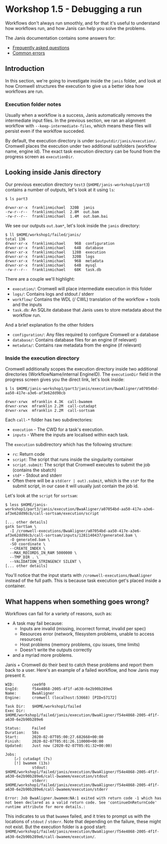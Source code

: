 # Workshop 1.5 - Debugging a run

Workflows don't always run smoothly, and for that it's useful to understand how workflows run, and how Janis can help you solve the problems. 

The Janis documentation contains some answers for:

- [Frequently asked questions](https://janis.readthedocs.io/en/latest/references/faq.html)
- [Common errors](https://janis.readthedocs.io/en/latest/references/errors.html)


## Introduction

In this section, we're going to investigate inside the `janis` folder, and look at how Cromwell structures the execution to give us a better idea how workflows are run.

### Execution folder notes

Usually when a workflow is a success, Janis automatically removes the intermediate input files. In the previous section, we ran an alignment workflow with `--keep-intermediate-files`, which means these files will persist even if the worklfow succeded.

By default, the execution directory is under `$outputdir/janis/execution/`. Cromwell places the execution under two additional subfolders (workflow name, engine id). The exact task execution directory can be found from the progress screen as `executionDir`.

## Looking inside Janis directory

Our previous execution directory `test3` (`$HOME/janis-workshop1/part3`) contains a number of outputs, let's look at it using `ls`:

```
$ ls part3

drwxr-xr-x  franklinmichael  320B  janis
-rw-r--r--  franklinmichael  2.8M  out.bam
-rw-r--r--  franklinmichael  1.4M  out.bam.bai
```

We see our outputs `out.bam*`, let's look inside the `janis` directory:

```
$ ll $HOME/workshop1/failed/janis/
total 136
drwxr-xr-x  franklinmichael    96B  configuration
drwxr-xr-x  franklinmichael    64B  database
drwxr-xr-x  franklinmichael   128B  execution
drwxr-xr-x  franklinmichael   320B  logs
drwxr-xr-x  franklinmichael    96B  metadata
drwxr-xr-x  franklinmichael    64B  mysql
-rw-r--r--  franklinmichael    68K  task.db
```

There are a couple we'll highlight:

- `execution/`: Cromwell will place intermediate execution in this folder 
- `logs/`: Contains logs and stdout / stderr
- `workflow/` Contains the WDL (/ CWL) translation of the workflow + tools and the inputs
- `task.db`: An SQLite database that Janis uses to store metadata about the workflow run.

And a brief explanation fo the other folders
- `configuration/`: Any files required to configure Cromwell or a database
- `database/`: Contains database files for an engine (if relevant)
- `metadata/`: Contains raw metadata from the engine (if relevant)

### Inside the execution directory

Cromwell additionally scopes the execution directory inside two additional directories (WorkflowName/internal EngineID). The `executionDir` field in the progress screen gives you the direct link, let's look inside:

```
$ ls $HOME/janis-workshop1/part3/janis/execution/BwaAligner/a07054bd-aa50-417e-a3e6-af3e62dd98cb

drwxr-xrwx  mfranklin 4.3K  call-bwamem
drwxr-xrwx  mfranklin 2.2M  call-cutadapt
drwxr-xrwx  mfranklin 2.2M  call-sortsam
```

Each `call-*` folder has two subdirectories:

- `execution` - The CWD for a task's execution.
- `inputs` - Where the inputs are localised within each task.


 The `execution` subdirectory which has the following structure:

- `rc`: Return code
- `script`: The script that runs inside the singularity container
- `script.submit`: The script that Cromwell executes to submit the job (contains the sbatch)
- `std*` - Stdout and stderr
- Often there will be a `std(err | out).submit`, which is the `std*` for the submit script, in our case it will usually just contain the job id.

Let's look at the `script` for `sortsam`:

```
$ less $HOME/janis-workshop1/part3/janis/execution/BwaAligner/a07054bd-aa50-417e-a3e6-af3e62dd98cb/call-sortsam/execution/script

[... other details]
gatk SortSam \
  -I /cromwell-executions/BwaAligner/a07054bd-aa50-417e-a3e6-af3e62dd98cb/call-sortsam/inputs/1281140437/generated.bam \
  -O generated.bam \
  -SO coordinate \
  --CREATE_INDEX \
  --MAX_RECORDS_IN_RAM 5000000 \
  --TMP_DIR . \
  --VALIDATION_STRINGENCY SILENT \
[... other details]
```

You'll notice that the input starts with `/cromwell-executions/BwaAligner` instead of the full path. This is because task execution get's placed inside a container.

## What happens when something goes wrong?

Workflows can fail for a variety of reasons, such as:

- A task may fail because:
    - Inputs are invalid (missing, incorrect format, invalid per spec)
    - Resources error (network, filesystem problems, unable to access resources)
    - Host problems (memory problems, cpu issues, time limits)
    - Doesn't write the outputs correctly
- and a myriad more problems.

Janis + Cromwell do their best to catch these problems and report them back to a user. Here's an example of a failed workflow, and how Janis may present it.

```
WID:        cee9f0
EngId:      f54e4868-2005-4f1f-a630-6e2b90b289e6
Name:       BwaAligner
Engine:     cromwell (localhost:53668) [PID=57172]

Task Dir:   $HOME/workshop1/failed
Exec Dir:   $HOME/workshop1/failed/janis/execution/BwaAligner/f54e4868-2005-4f1f-a630-6e2b90b289e6

Status:     Failed
Duration:   58s
Start:      2020-02-07T05:00:27.682668+00:00
Finish:     2020-02-07T05:01:26.110000+00:00
Updated:    Just now (2020-02-07T05:01:32+00:00)

Jobs: 
    [✓] cutadapt (7s)
    [!] bwamem (13s)
            stdout: $HOME/workshop1/failed/janis/execution/BwaAligner/f54e4868-2005-4f1f-a630-6e2b90b289e6/call-bwamem/execution/stdout
            stderr: $HOME/workshop1/failed/janis/execution/BwaAligner/f54e4868-2005-4f1f-a630-6e2b90b289e6/call-bwamem/execution/stderr       

Error: Job BwaAligner.bwamem:NA:1 exited with return code -1 which has not been declared as a valid return code. See 'continueOnReturnCode' runtime attribute for more details.:
```

This indicates to us that `bwamem` failed, and it tries to prompt us with the locations of `stdout` / `stderr`. Note that depending on the failure, these might not exist. But the execution folder is a good start: `$HOME/workshop1/failed/janis/execution/BwaAligner/f54e4868-2005-4f1f-a630-6e2b90b289e6/call-bwamem/execution/`.



